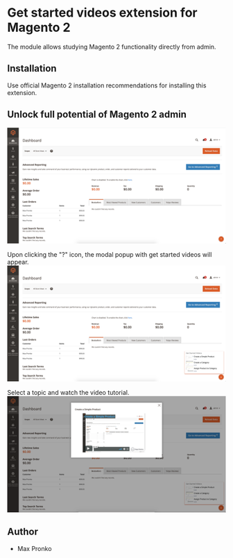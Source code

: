 # Get started videos extension for Magento 2

The module allows studying Magento 2 functionality directly from admin.

## Installation

Use official Magento 2 installation recommendations for installing this extension.

## Unlock full potential of Magento 2 admin

![](docs/get-started-icon.png)

Upon clicking the "?" icon, the modal popup with get started videos will appear.
![](docs/get-started-modal.png)

Select a topic and watch the video tutorial.
![](docs/get-started-video-modal.png)

## Author

* Max Pronko